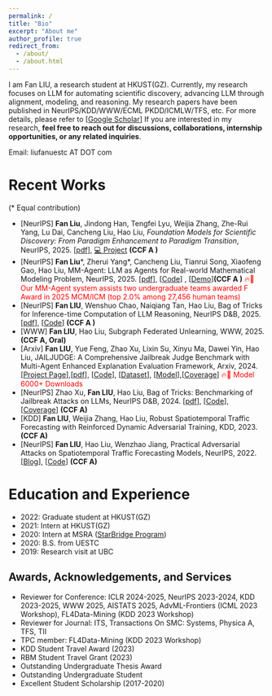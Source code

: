 ```yaml
---
permalink: /
title: "Bio"
excerpt: "About me"
author_profile: true
redirect_from: 
  - /about/
  - /about.html
---
```


I am Fan LIU, a research student at HKUST(GZ).  Currently, my research focuses on LLM for automating scientific discovery, advancing LLM through alignment, modeling, and reasoning.  My research papers  have been published in NeurIPS/KDD/WWW/ECML PKDD/ICMLW/TFS, etc.  For more details, please refer to [[Google Scholar](https://scholar.google.com/citations?hl=en&user=w_T6VSsAAAAJ&view_op=list_works&gmla=AJsN-F6dCU5T7zqsidfpbWQ8dM-gnrcr_B7HR2Al0KB-Da0O4rcUVdg50B8s5frd_M45ZL6BePe8-CSTML8ov3F66_cbUYBgM835uoGWaepf8tveijtCUcc)] If you are interested in my research, **feel free to reach out for discussions, collaborations, internship opportunities, or any related inquiries**.  

Email: liufanuestc AT DOT com



Recent Works
======
(* Equal contribution)
* [NeurIPS] **Fan Liu**, Jindong Han, Tengfei Lyu, Weijia Zhang, Zhe-Rui Yang, Lu Dai, Cancheng Liu, Hao Liu, *Foundation Models for Scientific Discovery: From Paradigm Enhancement to Paradigm Transition*, NeurIPS, 2025. [[pdf](https://www.researchgate.net/publication/395899358_Foundation_Models_for_Scientific_Discovery_From_Paradigm_Enhancement_to_Paradigm_Transition)], [💻 Project](https://github.com/usail-hkust/Awesome-Foundation-Models-for-Scientific-Discovery) **(CCF A )**  
* [NeurIPS] **Fan Liu**\*, Zherui Yang\*, Cancheng Liu, Tianrui Song, Xiaofeng Gao, Hao Liu, MM-Agent: LLM as Agents for Real-world Mathematical Modeling Problem, NeurIPS, 2025. [[pdf](https://arxiv.org/pdf/2505.14148)], [[Code](https://github.com/usail-hkust/LLM-MM-Agent)] , [[Demo](https://huggingface.co/spaces/MathematicalModelingAgent/MathematicalModelingAgent)]**(CCF A )**  <span style="color:red;">🔥🚀 Our MM-Agent system assists two undergraduate teams awarded F Award in 2025 MCM/ICM (top 2.0% among 27,456
human teams) </span>
* [NeurIPS] **Fan LIU**, Wenshuo Chao, Naiqiang Tan, Hao Liu, Bag of Tricks for Inference-time Computation of LLM Reasoning, NeurIPS D&B, 2025. [[pdf](https://arxiv.org/pdf/2502.07191)], [[Code](https://github.com/usail-hkust/benchmark_inference_time_computation_LLM)] **(CCF A )**
* [WWW] **Fan LIU**, Hao Liu, Subgraph Federated Unlearning, WWW, 2025. **(CCF A, Oral)**
* [Arxiv] **Fan LIU**, Yue Feng, Zhao Xu, Lixin Su, Xinyu Ma, Dawei Yin, Hao Liu, JAILJUDGE: A Comprehensive Jailbreak Judge Benchmark with Multi-Agent Enhanced Explanation Evaluation Framework, Arxiv, 2024. [[Project Page](https://usail-hkust.github.io/Jailjudge/)],[[pdf](https://arxiv.org/pdf/2410.12855)], [[Code](https://github.com/usail-hkust/Jailjudge/)], [[Dataset](https://huggingface.co/datasets/usail-hkust/JailJudge)], [[Model](https://huggingface.co/usail-hkust/JailJudge-guard)],[[Coverage](https://mp.weixin.qq.com/s/eu9GLk_MNjPe80R5FrV_tg)] <span style="color:red;">🔥🚀 Model 6000+ Downloads</span>
* [NeurIPS] Zhao Xu, **Fan LIU**, Hao Liu, Bag of Tricks: Benchmarking of Jailbreak Attacks on LLMs, NeurIPS D&B, 2024. [[pdf](http://arxiv.org/abs/2406.09324)], [[Code](https://github.com/usail-hkust/Bag_of_Tricks_for_LLM_Jailbreaking)],[[Coverage](https://mp.weixin.qq.com/s/KulCxJm1wgz2fqorfuJ3Iw)] **(CCF A)**
* [KDD] **Fan LIU**, Weijia Zhang, Hao Liu, Robust Spatiotemporal Traffic Forecasting with Reinforced Dynamic Adversarial Training, KDD, 2023. **(CCF A)**
* [NeurIPS] **Fan LIU**, Hao Liu, Wenzhao Jiang, Practical Adversarial Attacks on Spatiotemporal Traffic Forecasting Models, NeurIPS, 2022. [[Blog](https://hackmd.io/@tungsomot/H1CtgXDEo)], [[Code](https://github.com/usail-hkust/Adv-ST)] **(CCF A)**


Education and Experience
======
* 2022: Graduate student at HKUST(GZ)
* 2021: Intern at HKUST(GZ)
* 2020: Intern at MSRA ([StarBridge Program](https://www.msra.cn/zh-cn/connections/academic-programs/xingqiao)) 
* 2020: B.S. from UESTC   
* 2019: Research visit at UBC  


Awards, Acknowledgements, and Services
------
* Reviewer for Conference: ICLR 2024-2025, NeurIPS 2023-2024, KDD 2023-2025, WWW 2025, AISTATS 2025, AdvML-Frontiers (ICML 2023 Workshop), FL4Data-Mining (KDD 2023 Workshop)
* Reviewer for Journal: ITS, Transactions On SMC: Systems, Physica A, TFS, TII
* TPC member: FL4Data-Mining (KDD 2023 Workshop)
* KDD Student Travel Award (2023)
* RBM Student Travel Grant (2023)
* Outstanding Undergraduate Thesis Award
* Outstanding Undergraduate Student
* Excellent Student Scholarship (2017-2020)
